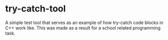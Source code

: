 # try-catch-tool
A simple test tool that serves as an example of how try-catch code blocks in C++ work like. This was made as a result for a school related programming task.

